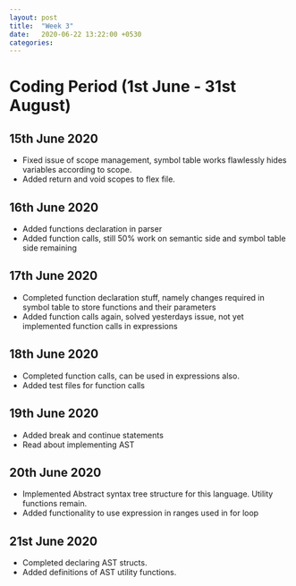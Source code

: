 ```yaml
---
layout: post
title:  "Week 3"
date:   2020-06-22 13:22:00 +0530
categories:
---
```


# Coding Period (1st June - 31st August)

## 15th June 2020

* Fixed issue of scope management, symbol table works flawlessly hides variables according to scope.
* Added return and void scopes to flex file.

## 16th June 2020

* Added functions declaration in parser
* Added function calls, still 50% work on semantic side and symbol table side remaining

## 17th June 2020

* Completed function declaration stuff, namely changes required in symbol table to store functions and their parameters
* Added function calls again, solved yesterdays issue, not yet implemented function calls in expressions

## 18th June 2020

* Completed function calls, can be used in expressions also.
* Added test files for function calls

## 19th June 2020

* Added break and continue statements
* Read about implementing AST

## 20th June 2020

* Implemented Abstract syntax tree structure for this language. Utility functions remain.
* Added functionality to use expression in ranges used in for loop

## 21st June 2020

* Completed declaring AST structs.
* Added definitions of AST utility functions.

